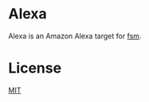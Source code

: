 # Alexa

Alexa is an Amazon Alexa target for [fsm](https://github.com/fsm/fsm).

# License

[MIT](LICENSE.md)
